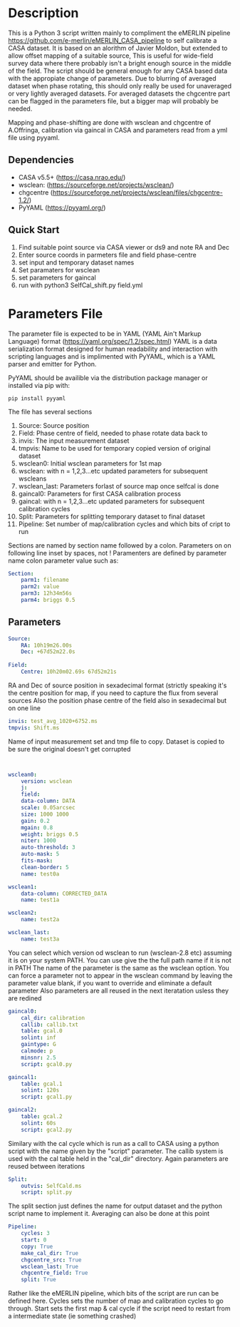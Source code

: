 # Description
This is a Python 3 script written mainly to compliment the eMERLIN pipeline https://github.com/e-merlin/eMERLIN_CASA_pipeline
to self calibrate a CASA dataset. It is based on an alorithm of Javier Moldon, but extended to allow offset mapping of a suitable source, This is useful for wide-field survey data where there probably isn't a bright enough source in the middle of the field. The script should be general enough for any CASA based data with the appropiate change of parameters. Due to blurring of averaged dataset when phase rotating, this should only really be used for unaveraged or very lightly averaged datasets. For averaged datasets the chgcentre part can be flagged in the parameters file, but a bigger map will probably be needed. 

Mapping and phase-shifting are done with wsclean and chgcentre of A.Offringa, calibration via gaincal in CASA and parameters read from a yml file using pyyaml.

## Dependencies
* CASA v5.5+ (https://casa.nrao.edu/)
* wsclean: (https://sourceforge.net/projects/wsclean/)
* chgcentre (https://sourceforge.net/projects/wsclean/files/chgcentre-1.2/)
* PyYAML (https://pyyaml.org/)

## Quick Start
1. Find suitable point source via CASA viewer or ds9 and note RA and Dec
1. Enter source coords in parmeters file and field phase-centre
1. set input and temporary dataset names
1. Set paramaters for wsclean
1. set parameters for gaincal
1. run with python3 SelfCal_shift.py field.yml

# Parameters File
The parameter file is expected to be in YAML (YAML Ain't Markup Language) format (https://yaml.org/spec/1.2/spec.html)
YAML is a data serialization format designed for human readability and interaction with scripting languages and is implimented with PyYAML, which is a YAML parser and emitter for Python.

PyYAML should be availible via the distribution package manager or installed via pip with:

```
pip install pyyaml
```
The file has several sections 
1. Source: Source position
1. Field: Phase centre of field, needed to phase rotate data back to
1. invis: The input measurement dataset
1. tmpvis: Name to be used for temporary copied version of original dataset
1. wsclean0: Initial wsclean parameters for 1st map
1. wsclean<n>: with n = 1,2,3...etc updated parameters for subsequent wscleans
1. wsclean_last: Parameters forlast of source map once selfcal is done
1. gaincal0: Parameters for first CASA calibration process
1. gaincal<n>: with n = 1,2,3...etc updated parameters for subsequent calibration cycles
1. Split: Parameters for splitting temporary dataset to final dataset
1. Pipeline: Set number of map/calibration cycles and which bits of cript to run

Sections are named by section name followed by a colon. Parameters on on following line inset by spaces, not <TAB>!
Paramenters are defined by parameter name colon parameter value such as:
 
```yaml
Section:
    parm1: filename
    parm2: value
    parm3: 12h34m56s
    parm4: briggs 0.5
```

## Parameters
```yaml
Source:
    RA: 10h19m26.00s
    Dec: +67d52m22.0s
    
Field:
    Centre: 10h20m02.69s 67d52m21s
```
RA and Dec of source position in sexadecimal format (strictly speaking it's the centre position for map, if you  need to capture the flux from several sources
Also the position phase centre of the field also in sexadecimal but on one line

```yaml
invis: test_avg_1020+6752.ms
tmpvis: Shift.ms
```

Name of input measurement set and tmp file to copy. Dataset is copied to be sure the original doesn't get corrupted

```yaml


wsclean0:
    version: wsclean
    j:
    field:
    data-column: DATA
    scale: 0.05arcsec
    size: 1000 1000
    gain: 0.2
    mgain: 0.8
    weight: briggs 0.5
    niter: 1000
    auto-threshold: 3
    auto-mask: 5
    fits-mask:
    clean-border: 5
    name: test0a

wsclean1:
    data-column: CORRECTED_DATA
    name: test1a

wsclean2:
    name: test2a

wsclean_last:
    name: test3a
```
You can select which version od wsclean to run (wsclean-2.8 etc) assuming it is on your system PATH. You can use give the the full path name if it is not in PATH
The name of the parameter is the same as the wsclean option. You can force a parameter not to appear in the wsclean command by leaving the parameter value blank, if you want to override and eliminate a default parameter Also parameters are all reused in the next iteratation usless they are redined

```yaml
gaincal0:
    cal_dir: calibration
    callib: callib.txt
    table: gcal.0
    solint: inf
    gaintype: G
    calmode: p
    minsnr: 2.5
    script: gcal0.py

gaincal1:
    table: gcal.1
    solint: 120s
    script: gcal1.py

gaincal2:
    table: gcal.2
    solint: 60s
    script: gcal2.py
```
Similary with the cal cycle which is run as a call to CASA using a python script with the name given by the "script" parameter. The callib system is used with the cal table held in the "cal_dir" directory. Again parameters are reused between iterations

```yaml
Split:
    outvis: SelfCald.ms
    script: split.py
```
The split section just defines the name for output dataset and the python script name to implement it. Averaging can also be done at this point

```yaml
Pipeline:
    cycles: 3
    start: 0
    copy: True
    make_cal_dir: True
    chgcentre_src: True
    wsclean_last: True
    chgcentre_field: True
    split: True
```
Rather like the eMERLIN pipeline, which bits of the script are run can be defined here. 
Cycles sets the number of map and calibration cycles to go through.
Start sets the first map & cal cycle if the script need to restart from a intermediate state (ie something crashed)
